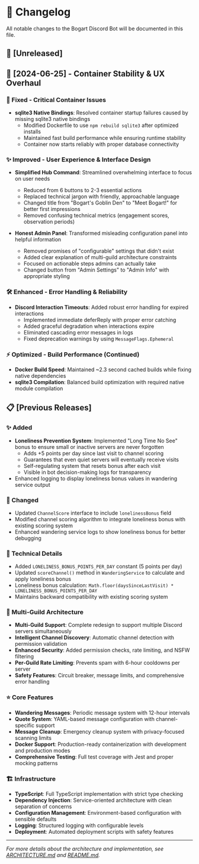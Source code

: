 # 📝 Changelog

All notable changes to the Bogart Discord Bot will be documented in this file.

## 🚧 [Unreleased]

## 🎉 [2024-06-25] - Container Stability & UX Overhaul

### 🔧 Fixed - Critical Container Issues
- **sqlite3 Native Bindings**: Resolved container startup failures caused by missing sqlite3 native bindings
  - Modified Dockerfile to use `npm rebuild sqlite3` after optimized installs
  - Maintained fast build performance while ensuring runtime stability
  - Container now starts reliably with proper database connectivity

### ✨ Improved - User Experience & Interface Design  
- **Simplified Hub Command**: Streamlined overwhelming interface to focus on user needs
  - Reduced from 6 buttons to 2-3 essential actions
  - Replaced technical jargon with friendly, approachable language
  - Changed title from "Bogart's Goblin Den" to "Meet Bogart!" for better first impressions
  - Removed confusing technical metrics (engagement scores, observation periods)
  
- **Honest Admin Panel**: Transformed misleading configuration panel into helpful information
  - Removed promises of "configurable" settings that didn't exist
  - Added clear explanation of multi-guild architecture constraints
  - Focused on actionable steps admins can actually take
  - Changed button from "Admin Settings" to "Admin Info" with appropriate styling

### 🛠️ Enhanced - Error Handling & Reliability
- **Discord Interaction Timeouts**: Added robust error handling for expired interactions
  - Implemented immediate deferReply with proper error catching
  - Added graceful degradation when interactions expire
  - Eliminated cascading error messages in logs
  - Fixed deprecation warnings by using `MessageFlags.Ephemeral`

### ⚡ Optimized - Build Performance (Continued)
- **Docker Build Speed**: Maintained ~2.3 second cached builds while fixing native dependencies
- **sqlite3 Compilation**: Balanced build optimization with required native module compilation

## 📋 [Previous Releases]

### ✨ Added
- **Loneliness Prevention System**: Implemented "Long Time No See" bonus to ensure small or inactive servers are never forgotten
  - Adds +5 points per day since last visit to channel scoring
  - Guarantees that even quiet servers will eventually receive visits
  - Self-regulating system that resets bonus after each visit
  - Visible in bot decision-making logs for transparency
- Enhanced logging to display loneliness bonus values in wandering service output

### 🔄 Changed
- Updated `ChannelScore` interface to include `lonelinessBonus` field
- Modified channel scoring algorithm to integrate loneliness bonus with existing scoring system
- Enhanced wandering service logs to show loneliness bonus for better debugging

### 🔧 Technical Details
- Added `LONELINESS_BONUS_POINTS_PER_DAY` constant (5 points per day)
- Updated `scoreChannel()` method in `WanderingService` to calculate and apply loneliness bonus
- Loneliness bonus calculation: `Math.floor(daysSinceLastVisit) * LONELINESS_BONUS_POINTS_PER_DAY`
- Maintains backward compatibility with existing scoring system

### 🏢 Multi-Guild Architecture
- **Multi-Guild Support**: Complete redesign to support multiple Discord servers simultaneously
- **Intelligent Channel Discovery**: Automatic channel detection with permission validation
- **Enhanced Security**: Added permission checks, rate limiting, and NSFW filtering
- **Per-Guild Rate Limiting**: Prevents spam with 6-hour cooldowns per server
- **Safety Features**: Circuit breaker, message limits, and comprehensive error handling

### ⭐ Core Features
- **Wandering Messages**: Periodic message system with 12-hour intervals
- **Quote System**: YAML-based message configuration with channel-specific support
- **Message Cleanup**: Emergency cleanup system with privacy-focused scanning limits
- **Docker Support**: Production-ready containerization with development and production modes
- **Comprehensive Testing**: Full test coverage with Jest and proper mocking patterns

### 🏗️ Infrastructure
- **TypeScript**: Full TypeScript implementation with strict type checking
- **Dependency Injection**: Service-oriented architecture with clean separation of concerns
- **Configuration Management**: Environment-based configuration with sensible defaults
- **Logging**: Structured logging with configurable levels
- **Deployment**: Automated deployment scripts with safety features

---

*For more details about the architecture and implementation, see [ARCHITECTURE.md](ARCHITECTURE.md) and [README.md](README.md).*